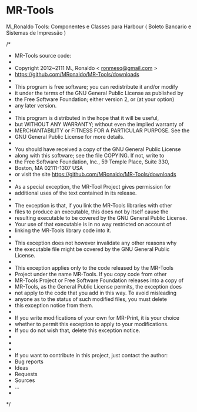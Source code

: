 MR-Tools
========

M.,Ronaldo Tools: Componentes e Classes para Harbour ( Boleto Bancario e Sistemas de Impressão )

/*
* MR-Tools source code:
*
* Copyright 2012~2111 M., Ronaldo < ronmesq@gmail.com >
* https://github.com/MRonaldo/MR-Tools/downloads
*
* This program is free software; you can redistribute it and/or modify
* it under the terms of the GNU General Public License as published by
* the Free Software Foundation; either version 2, or (at your option)
* any later version.
*
* This program is distributed in the hope that it will be useful,
* but WITHOUT ANY WARRANTY; without even the implied warranty of
* MERCHANTABILITY or FITNESS FOR A PARTICULAR PURPOSE. See the
* GNU General Public License for more details.
*
* You should have received a copy of the GNU General Public License
* along with this software; see the file COPYING. If not, write to
* the Free Software Foundation, Inc., 59 Temple Place, Suite 330,
* Boston, MA 02111-1307 USA
* or visit the site https://github.com/MRonaldo/MR-Tools/downloads
*
* As a special exception, the MR-Tool Project gives permission for
* additional uses of the text contained in its release.
*
* The exception is that, if you link the MR-Tools libraries with other
* files to produce an executable, this does not by itself cause the
* resulting executable to be covered by the GNU General Public License.
* Your use of that executable is in no way restricted on account of
* linking the MR-Tools library code into it.
*
* This exception does not however invalidate any other reasons why
* the executable file might be covered by the GNU General Public License.
*
* This exception applies only to the code released by the MR-Tools
* Project under the name MR-Tools. If you copy code from other
* MR-Tools Project or Free Software Foundation releases into a copy of
* MR-Tools, as the General Public License permits, the exception does
* not apply to the code that you add in this way. To avoid misleading
* anyone as to the status of such modified files, you must delete
* this exception notice from them.
*
* If you write modifications of your own for MR-Print, it is your choice
* whether to permit this exception to apply to your modifications.
* If you do not wish that, delete this exception notice.
*
*
*
* If you want to contribute in this project, just contact the author:
* Bug reports
* Ideas
* Requests
* Sources
* ...
*
*/

